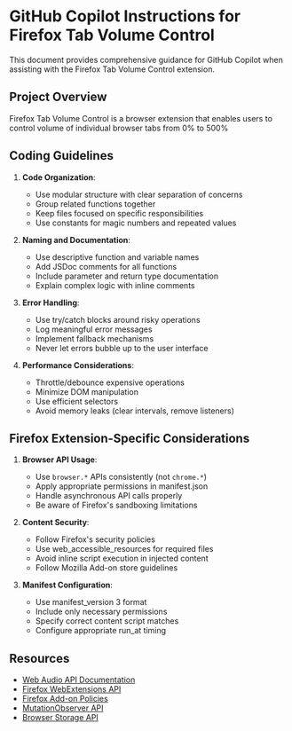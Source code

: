 # GitHub Copilot Instructions for Firefox Tab Volume Control

This document provides comprehensive guidance for GitHub Copilot when assisting with the Firefox Tab Volume Control extension.

## Project Overview

Firefox Tab Volume Control is a browser extension that enables users to control volume of individual browser tabs from 0% to 500%

## Coding Guidelines

1. **Code Organization**:
   - Use modular structure with clear separation of concerns
   - Group related functions together
   - Keep files focused on specific responsibilities
   - Use constants for magic numbers and repeated values

2. **Naming and Documentation**:
   - Use descriptive function and variable names
   - Add JSDoc comments for all functions
   - Include parameter and return type documentation
   - Explain complex logic with inline comments

3. **Error Handling**:
   - Use try/catch blocks around risky operations
   - Log meaningful error messages
   - Implement fallback mechanisms
   - Never let errors bubble up to the user interface

4. **Performance Considerations**:
   - Throttle/debounce expensive operations
   - Minimize DOM manipulation
   - Use efficient selectors
   - Avoid memory leaks (clear intervals, remove listeners)

## Firefox Extension-Specific Considerations

1. **Browser API Usage**:
   - Use `browser.*` APIs consistently (not `chrome.*`)
   - Apply appropriate permissions in manifest.json
   - Handle asynchronous API calls properly
   - Be aware of Firefox's sandboxing limitations

2. **Content Security**:
   - Follow Firefox's security policies
   - Use web_accessible_resources for required files
   - Avoid inline script execution in injected content
   - Follow Mozilla Add-on store guidelines

3. **Manifest Configuration**:
   - Use manifest_version 3 format
   - Include only necessary permissions
   - Specify correct content script matches
   - Configure appropriate run_at timing

## Resources

- [Web Audio API Documentation](https://developer.mozilla.org/en-US/docs/Web/API/Web_Audio_API)
- [Firefox WebExtensions API](https://developer.mozilla.org/en-US/docs/Mozilla/Add-ons/WebExtensions)
- [Firefox Add-on Policies](https://extensionworkshop.com/documentation/publish/add-on-policies/)
- [MutationObserver API](https://developer.mozilla.org/en-US/docs/Web/API/MutationObserver)
- [Browser Storage API](https://developer.mozilla.org/en-US/docs/Mozilla/Add-ons/WebExtensions/API/storage)